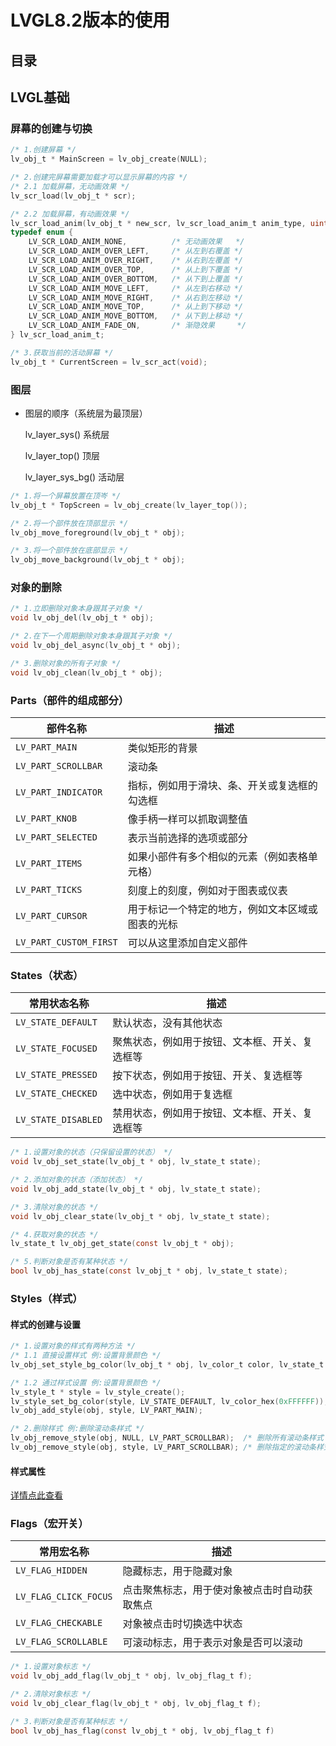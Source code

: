 # LVGL8.2版本的使用
## 目录

## LVGL基础
### 屏幕的创建与切换
~~~c
/* 1.创建屏幕 */
lv_obj_t * MainScreen = lv_obj_create(NULL);

/* 2.创建完屏幕需要加载才可以显示屏幕的内容 */
/* 2.1 加载屏幕，无动画效果 */
lv_scr_load(lv_obj_t * scr);

/* 2.2 加载屏幕，有动画效果 */
lv_scr_load_anim(lv_obj_t * new_scr, lv_scr_load_anim_t anim_type, uint32_t time, uint32_t delay, bool auto_del);
typedef enum {
    LV_SCR_LOAD_ANIM_NONE,          /* 无动画效果   */
    LV_SCR_LOAD_ANIM_OVER_LEFT,     /* 从左到右覆盖 */
    LV_SCR_LOAD_ANIM_OVER_RIGHT,    /* 从右到左覆盖 */
    LV_SCR_LOAD_ANIM_OVER_TOP,      /* 从上到下覆盖 */
    LV_SCR_LOAD_ANIM_OVER_BOTTOM,   /* 从下到上覆盖 */
    LV_SCR_LOAD_ANIM_MOVE_LEFT,     /* 从左到右移动 */
    LV_SCR_LOAD_ANIM_MOVE_RIGHT,    /* 从右到左移动 */
    LV_SCR_LOAD_ANIM_MOVE_TOP,      /* 从上到下移动 */
    LV_SCR_LOAD_ANIM_MOVE_BOTTOM,   /* 从下到上移动 */
    LV_SCR_LOAD_ANIM_FADE_ON,       /* 渐隐效果     */
} lv_scr_load_anim_t;

/* 3.获取当前的活动屏幕 */
lv_obj_t * CurrentScreen = lv_scr_act(void);
~~~
### 图层
- 图层的顺序（系统层为最顶层）

    lv_layer_sys()      系统层

    lv_layer_top()      顶层

    lv_layer_sys_bg()   活动层
~~~c
/* 1.将一个屏幕放置在顶岑 */
lv_obj_t * TopScreen = lv_obj_create(lv_layer_top());

/* 2.将一个部件放在顶部显示 */
lv_obj_move_foreground(lv_obj_t * obj);

/* 3.将一个部件放在底部显示 */
lv_obj_move_background(lv_obj_t * obj);
~~~
### 对象的删除
~~~c
/* 1.立即删除对象本身跟其子对象 */
void lv_obj_del(lv_obj_t * obj);

/* 2.在下一个周期删除对象本身跟其子对象 */
void lv_obj_del_async(lv_obj_t * obj);

/* 3.删除对象的所有子对象 */
void lv_obj_clean(lv_obj_t * obj);
~~~
### Parts（部件的组成部分）
| **部件名称**           | **描述**                                                      |
|----------------------|-------------------------------------------------------------|
| `LV_PART_MAIN`        | 类似矩形的背景                                                |
| `LV_PART_SCROLLBAR`   | 滚动条                                                        |
| `LV_PART_INDICATOR`   | 指标，例如用于滑块、条、开关或复选框的勾选框                    |
| `LV_PART_KNOB`        | 像手柄一样可以抓取调整值                                        |
| `LV_PART_SELECTED`    | 表示当前选择的选项或部分                                        |
| `LV_PART_ITEMS`       | 如果小部件有多个相似的元素（例如表格单元格）                    |
| `LV_PART_TICKS`       | 刻度上的刻度，例如对于图表或仪表                                |
| `LV_PART_CURSOR`      | 用于标记一个特定的地方，例如文本区域或图表的光标                |
| `LV_PART_CUSTOM_FIRST`| 可以从这里添加自定义部件                                        |
### States（状态）
| **常用状态名称**           | **描述**                                                      |
|----------------------|----------|
| `LV_STATE_DEFAULT`    | 默认状态，没有其他状态                                         |
| `LV_STATE_FOCUSED`    | 聚焦状态，例如用于按钮、文本框、开关、复选框等                    |
| `LV_STATE_PRESSED`    | 按下状态，例如用于按钮、开关、复选框等                            |
| `LV_STATE_CHECKED`    | 选中状态，例如用于复选框                                        |
| `LV_STATE_DISABLED`   | 禁用状态，例如用于按钮、文本框、开关、复选框等                    |

~~~c
/* 1.设置对象的状态（只保留设置的状态） */
void lv_obj_set_state(lv_obj_t * obj, lv_state_t state);

/* 2.添加对象的状态（添加状态） */
void lv_obj_add_state(lv_obj_t * obj, lv_state_t state);

/* 3.清除对象的状态 */
void lv_obj_clear_state(lv_obj_t * obj, lv_state_t state);

/* 4.获取对象的状态 */
lv_state_t lv_obj_get_state(const lv_obj_t * obj);

/* 5.判断对象是否有某种状态 */
bool lv_obj_has_state(const lv_obj_t * obj, lv_state_t state);
~~~
### Styles（样式）
#### 样式的创建与设置
~~~c
/* 1.设置对象的样式有两种方法 */
/* 1.1 直接设置样式 例:设置背景颜色 */
lv_obj_set_style_bg_color(lv_obj_t * obj, lv_color_t color, lv_state_t state);

/* 1.2 通过样式设置 例:设置背景颜色 */
lv_style_t * style = lv_style_create();
lv_style_set_bg_color(style, LV_STATE_DEFAULT, lv_color_hex(0xFFFFFF));
lv_obj_add_style(obj, style, LV_PART_MAIN);

/* 2.删除样式 例:删除滚动条样式 */
lv_obj_remove_style(obj, NULL, LV_PART_SCROLLBAR);  /* 删除所有滚动条样式   */
lv_obj_remove_style(obj, style, LV_PART_SCROLLBAR); /* 删除指定的滚动条样式 */
~~~

#### 样式属性
[详情点此查看](https://book.yangben365.com/view/dto)
### Flags（宏开关）
| **常用宏名称**           | **描述**                                                      |
|----------------------|----------|
| `LV_FLAG_HIDDEN`      | 隐藏标志，用于隐藏对象                                        |
| `LV_FLAG_CLICK_FOCUS` | 点击聚焦标志，用于使对象被点击时自动获取焦点                    |
| `LV_FLAG_CHECKABLE`   | 对象被点击时切换选中状态                                |            |
| `LV_FLAG_SCROLLABLE`  | 可滚动标志，用于表示对象是否可以滚动                            |
~~~c
/* 1.设置对象标志 */
void lv_obj_add_flag(lv_obj_t * obj, lv_obj_flag_t f);

/* 2.清除对象标志 */
void lv_obj_clear_flag(lv_obj_t * obj, lv_obj_flag_t f);

/* 3.判断对象是否有某种标志 */
bool lv_obj_has_flag(const lv_obj_t * obj, lv_obj_flag_t f)
~~~





